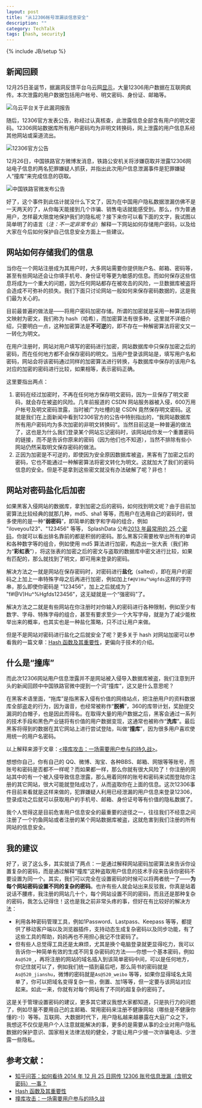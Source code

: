 ```yaml
---
layout: post
title: "从12306帐号泄漏谈信息安全"
description: ""
category: TechTalk 
tags: [hash, security]
---
```

{% include JB/setup %}

## 新闻回顾

12月25日圣诞节，据漏洞反馈平台乌云网[显示](http://www.wooyun.org/bugs/wooyun-2014-088532)，大量12306用户数据在互联网疯传。本次泄露的用户数据包括用户帐号、明文密码、身份证、邮箱等。

![乌云平台关于此漏洞报告](http://upload-images.jianshu.io/upload_images/13017-9fa1e7156058a081.png)

随后，12306官方发表公告，称经过认真核查，此泄露信息全部含有用户的明文密码。12306网站数据库所有用户密码均为非明文转换码，网上泄露的用户信息系经其他网站或渠道流出。

![12306官方公告](http://upload-images.jianshu.io/upload_images/13017-ec1109cfddf079f8.png)

12月26日，中国铁路官方微博发消息，铁路公安机关将涉嫌窃取并泄露12306网站电子信息的两名犯罪嫌疑人抓获，并指出此次用户信息泄漏事件是犯罪嫌疑人“撞库”来完成信息的窃取。

![中国铁路官微发布公告](http://upload-images.jianshu.io/upload_images/13017-0662ce7b43e489dc.jpg)

好了，这个事件到此估计就没什么下文了，因为在中国用户隐私数据泄漏仿佛不是一天两天的了，从你每天能接到几个诈骗、销售电话就能感受到。那么，作为普通用户，怎样最大限度地保护我们的隐私呢？接下来你可以看下面的文字，我试图以简单明了的语言（*注：不一定非常专业*）解释一下网站如何存储用户密码，以及给大家在今后如何保护自己信息安全方面上一些建议。

## 网站如何存储我们的信息

当你在一个网站注册成为其用户时，大多网站需要你提供账户名、邮箱、密码等，甚至有些网站还会让你填手机号、身份证号等更为敏感的信息。而如何保存这些信息将成为一个重大的问题，因为任何网站都存在被攻击的风险，一旦数据库被盗将会造成不可弥补的损失。我们下面只讨论网站一般如何来保存密码数据的，这是我们最为关心的。

目前最普遍的做法是——将用户密码加密存储。所谓的加密就是采用一种算法将明文映射为密文，我们称为 hash（哈希），而加密算法有很多种，这里就不详细介绍，只要明白一点，这种加密算法是**不可逆**的，即不存在一种解密算法将密文又一一转化为明文。

在用户注册时，网站对用户填写的密码进行加密，网站数据库中只保存加密之后的密码，而在任何地方都不会保存密码的明文。当用户登录该网站是，填写用户名和密码，网站会将该密码通过同样的加密算法进行转换，与数据库中保存的该用户名对应的加密的密码进行比较，如果相等，表示密码正确。

这里要指出两点：

1. 密码在经过加密时，不再在任何地方保存明文密码，因为一旦保存了明文密码，就会存在被盗的风险。几年前报道的 CSDN 网站服务器被入侵，600万用户帐号及明文密码泄露，当时被广为吐槽的是 CSDN 竟然保存明文密码。这就是我们在上面新闻中看到12306官方的公告中特别指出的，“我网站数据库所有用户密码均为多次加密的非明文转换码”。当然目前这是一种普遍的做法了，这也是为什么我们登录某个网站忘记密码时，该网站给你发一个重置密码的链接，而不是告诉你原来的密码（因为他们也不知道），当然不排除有些小网站仍然采取明文保存密码的做法。
2. 正因为加密是不可逆的，即使因为安全原因数据库被盗，黑客有了加密之后的密码，它也不能通过一种解密算法将密文转化为明文。这就加大了我们的密码信息的安全。但是不是拿到这些密文就没有办法破解了呢？非也！

## 网站对密码盐化后加密

如果黑客入侵网站的数据库，拿到加密之后的密码，如何找到明文呢？由于目前加密算法比较经典的就那几种，md5、sha1 等等，而用户在选用自己的密码时，很多使用的是一种“**弱密码**”，即简单的数字和字母的组合，例如 "iloveyou123"、"123456" 等等， SplashData 公布[2013 年最常用的 25 个密码](http://splashdata.com/press/worstpasswords2013.htm)，你就可以看出排名靠前的都是积弱的密码。那么黑客只需要枚举出所有的单词和各种数字等的组合，例如使用 md5 算法进行加密，构造出一张大表（我们称为“**彩虹表**”），将这张表的加密之后的密文与盗取的数据库中密文进行比较，如果有匹配的，那么就找到了明文，即可用来登录的密码。

解决方法之一就是网站在保存密码时，对密码进行**盐化**（salted），即在用户的密码之上加上一串特殊字母之后再进行加密，例如加上`f#@V)Hu^%Hgfds`这样的字符串，那么即使你密码是 "123456"，加上之后就成为了 "f#@V)Hu^%Hgfds123456"，这无疑就是一个“强密码”了。

解决方法之二就是有些网站在你注册时对你输入的密码进行各种限制，例如至少有数字、字母、特殊字母的组合，甚至有要求至少一个大写字母，就是为了减少能枚举出来的概率，也其实也是一种盐化策略，只不过让用户来做。

但是不是网站对密码进行盐化之后就安全了呢？更多关于 hash 对网站加密可以参看我的一篇文章：[Hash 函数及其重要性](http://www.cnblogs.com/hazir/p/hash_function_and_its_importance.html)，更偏向于技术的介绍。

## 什么是“撞库”

而此次12306网站用户信息泄露并不是网站被入侵导入数据库被盗，我们注意到开头的新闻回顾中中国铁路官微中提到一个词“撞库”，这又是什么意思呢？

在黑客术语里面，“拖库”是指黑客入侵有价值的网络站点，把注册用户的资料数据库全部盗走的行为，因为谐音，也经常被称作“**脱裤**”，360的库带计划，奖励提交漏洞的白帽子，也是因此而得名。在取得大量的用户数据之后，黑客会通过一系列的技术手段和黑色产业链将有价值的用户数据变现，这通常也被称作“**洗库**”。最后黑客将得到的数据在其它网站上进行尝试登陆，叫做“**撞库**”，因为很多用户喜欢使用统一的用户名密码。

以上解释来源于文章：[<撞库攻击：一场需要用户参与的持久战>](http://www.freebuf.com/articles/database/29267.html)。

想想你自己，你有自己的 QQ、微博、淘宝、各种BBS、邮箱、网银等等账号，而账号和密码是否都不一样呢？而如果都一样，那么你就有很大风险了！你注册的网站其中的有一个被入侵导致信息泄露，那么用着同样的账号和密码来试图登陆你注册的其它网站，很大可能就登陆成功了，从而盗取你在上面的信息。这次12306事件目前来看就是这样来做的，犯罪嫌疑人利用已经泄漏的用户信息来登录12306，登录成功之后就可以获取用户的手机号、邮箱、身份证号等有价值的隐私数据了。

我个人觉得这是目前危害用户信息安全的最重要的途径之一，往往我们不经意之间注册了一个钓鱼网站或者注册的某个网站数据库被盗，这就危害到我们注册的所有网站的信息安全。

## 我的建议

好了，说了这么多，其实就谈了两点：一是通过解释网站密码加密算法来告诉你设置复杂的密码，而是通过解释“撞库”这种盗取用户信息的技术手段来告诉你密码不要设置为同一个。其实，我们可以完全在设置密码的时候可以将两者统一了——**为每个网站密码设置不同的复杂的密码**。也许有些人就会站出来反驳我，你真是站着说话不腰疼，我注册的网站几十个，每个网站设置不同的密码，而且还是那种复杂的密码，我怎么记得住！这也是我之前非常头疼的事，但好在有比较好的解决方法：

* 利用各种密码管理工具，例如1Password、Lastpass、Keepass 等等，都提供了移动客户端以及浏览器插件，支持动态生成复杂密码以及同步功能，有了这些工具的帮助，妈妈再也不用担心我记不住密码了。
* 但有些人总觉得工具还是太麻烦，尤其是换个电脑登录就更显得吃力，我可以告诉你一种简单有效的生成不同复杂密码的方法——你想一个基本密码，例如`As@520_`，再将注册的网站的域名插入到该简单密码中间，可以是任何地方，你记住就可以了，例如我们统一插到最后吧，那么简书的密码就是`As@520_jianshu`，微博的密码就是`As@520_weibo` 等等，如果你显得域名太简单了，你可以把域名变得复杂一些，倒置、加1等等，但一定要与该网站对应起来。如此一来，你就有对每个网站有了不同的超复杂的密码了。

这是关于管理设置密码的建议，更多其它建议我想大家都知道，只是执行力的问题了，例如尽量不要用自己的主邮箱、常用密码来注册不健康网站（哪些是不健康你懂的:-)）等等。互联网、大数据时代下，用户隐私越来越暴露在大庭广众之下，我想这不仅仅是用户个人注意就能解决的事，更多的是需要从事的企业对用户隐私数据的保护意识、国家相关法律法规的健全，才能让用户少接一次诈骗电话、少泄露一些隐私。


## 参考文献：

* [知乎问答：如何看待 2014 年 12 月 25 日网传 12306 账号信息泄漏（含明文密码）一事？](http://www.zhihu.com/question/27244285)
* [Hash 函数及其重要性](http://www.cnblogs.com/hazir/p/hash_function_and_its_importance.html)
* [撞库攻击：一场需要用户参与的持久战](http://www.freebuf.com/articles/database/29267.html)
